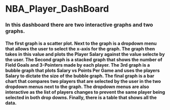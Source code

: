 # NBA_Player_DashBoard
### In this dashboard there are two interactive graphs and two graphs.
#### The first graph is a scatter plot. Next to the graph is a dropdown menu that allows the user to select the x-axis for the graph. The graph then takes in this value and plots the Player Salary against the value selecte by the user. The Second graph is a stacked graph that shows the number of Field Goals and 3-Pointers made by each player. The 3rd graph is a bubble graph that plots Salary vs Points Per Game and uses the players Salary to dictate the size of the bubble graph. The final graph is a bar chart that compares two players that are selected by the user in the two dropdown menus next to the graph. The dropdown menus are also interactive as the list of players changes to prevent the same player being selected in both drop downs. Finally, there is a table that shows all the data.
